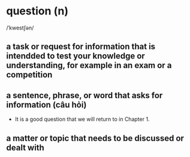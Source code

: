 # question (n)

/ˈkwestʃən/

## a task or request for information that is intendded to test your knowledge or understanding, for example in an exam or a competition

## a sentence, phrase, or word that asks for information (câu hỏi)

- It is a good question that we will return to in Chapter 1.

## a matter or topic that needs to be discussed or dealt with
